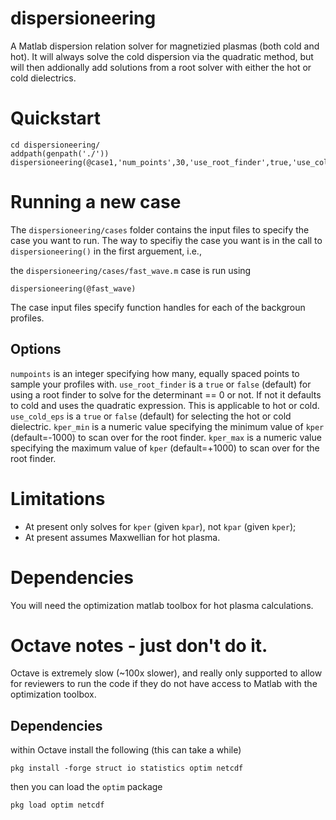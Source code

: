 # dispersioneering
A Matlab dispersion relation solver for magnetizied plasmas (both cold and hot). It will always solve the cold dispersion via the quadratic method, but will then addionally add solutions from a root solver with either the hot or cold dielectrics. 

# Quickstart
```
cd dispersioneering/
addpath(genpath('./'))
dispersioneering(@case1,'num_points',30,'use_root_finder',true,'use_cold_eps',false)
```

# Running a new case
The `dispersioneering/cases` folder contains the input files to specify the case you want to run. The way to specifiy the case you want is in the call to `dispersioneering()` in the first arguement, i.e., 

the `dispersioneering/cases/fast_wave.m` case is run using
```
dispersioneering(@fast_wave)
```

The case input files specify function handles for each of the backgroun profiles. 

## Options
`numpoints` is an integer specifying how many, equally spaced points to sample your profiles with. 
`use_root_finder` is a `true` or `false` (default) for using a root finder to solve for the determinant == 0 or not. If not it defaults to cold and uses the quadratic expression. This is applicable to hot or cold. 
`use_cold_eps` is a `true` or `false` (default) for selecting the hot or cold dielectric. 
`kper_min` is a numeric value specifying the minimum value of `kper` (default=-1000) to scan over for the root finder.
`kper_max` is a numeric value specifying the maximum value of `kper` (default=+1000) to scan over for the root finder.

# Limitations
- At present only solves for `kper` (given `kpar`), not `kpar` (given `kper`);
- At present assumes Maxwellian for hot plasma. 

# Dependencies
You will need the optimization matlab toolbox for hot plasma calculations. 


# Octave notes - just don't do it. 
Octave is extremely slow (~100x slower), and really only supported to allow for reviewers to run the code if they do not have access to Matlab with the optimization toolbox. 

## Dependencies

within Octave install the following (this can take a while)
```
pkg install -forge struct io statistics optim netcdf
```
then you can load the `optim` package
```
pkg load optim netcdf
```
